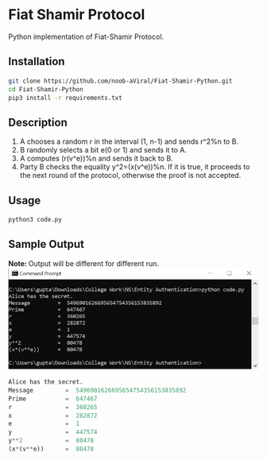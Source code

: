 # Fiat Shamir Protocol
Python implementation of Fiat-Shamir Protocol.

## Installation
```bash
git clone https://github.com/noob-aViral/Fiat-Shamir-Python.git
cd Fiat-Shamir-Python
pip3 install -r requirements.txt
```
## Description
1. A chooses a random r in the interval (1, n-1) and sends r^2%n to B.
2. B randomly selects a bit e(0 or 1) and sends it to A.
3. A computes (r(v^e))%n and sends it back to B.
4. Party B checks the equality y^2=(x(v^e))%n. If it is true, it proceeds to the next round of the protocol, otherwise the proof is not accepted.

## Usage
```bash
python3 code.py
```

## Sample Output
<b>Note: </b> Output will be different for different run.
![Test Image](ss.jpg)
```python
Alice has the secret.
Message         =  5496901626695654754356153835892
Prime           =  647467
r               =  360265
x               =  282872
e               =  1
y               =  447574
y**2            =  80478
(x*(v**e))      =  80478
```